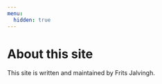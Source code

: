 ```yaml
---
menu:
  hidden: true
---
```

# About this site

This site is written and maintained by Frits Jalvingh.
